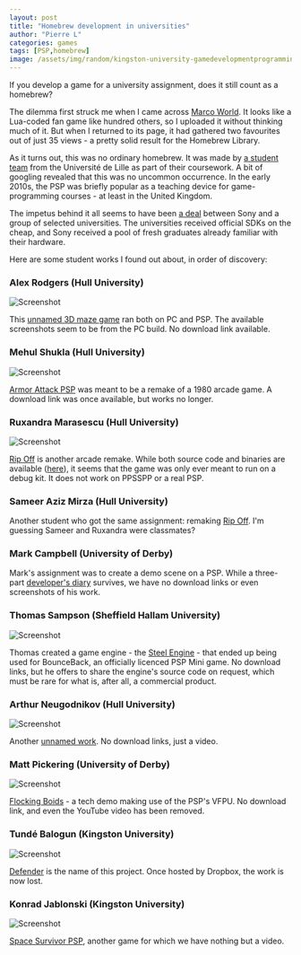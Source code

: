 ```yaml
---
layout: post
title: "Homebrew development in universities"
author: "Pierre L"
categories: games
tags: [PSP,homebrew]
image: /assets/img/random/kingston-university-gamedevelopmentprogrammingmsc.webp
---
```


If you develop a game for a university assignment, does it still count as a homebrew?

The dilemma first struck me when I came across [Marco World](https://archive.org/details/themarcoworld-1.1.3.7z). It looks like a Lua-coded fan game like hundred others, so I uploaded it without thinking much of it. But when I returned to its page, it had gathered two favourites out of just 35 views - a pretty solid result for the Homebrew Library. 

As it turns out, this was no ordinary homebrew. It was made by [a student team](https://code.google.com/archive/p/themarcoworld/downloads) from the Université de Lille as part of their coursework. A bit of googling revealed that this was no uncommon occurrence. In the early 2010s, the PSP was briefly popular as a teaching device for game-programming courses - at least in the United Kingdom. 

The impetus behind it all seems to have been [a deal](https://www.bit-tech.net/news/gaming/sony_gives_universities_psp_sdk/1/) between Sony and a group of selected universities. The universities received official SDKs on the cheap, and Sony received a pool of fresh graduates already familiar with their hardware. 

Here are some student works I found out about, in order of discovery:

### Alex Rodgers (Hull University)

![Screenshot](https://github.com/PSP-Archive/PSP-Archive.github.io/raw/gh-pages/assets/img/random/alexrodgers.webp)

This [unnamed 3D maze game](https://alexrodgers.co.uk/2014/02/13/opengl-cross-platform-pcpsp-game-coursework/) ran both on PC and PSP. The available screenshots seem to be from the PC build. No download link available.

### Mehul Shukla (Hull University)

![Screenshot](https://github.com/PSP-Archive/PSP-Archive.github.io/raw/gh-pages/assets/img/random/MehulShukla.webp)

[Armor Attack PSP](https://mehulshukla.wordpress.com/armor-attack-pc-psp-and-ps3-game/) was meant to be a remake of a 1980 arcade game. A download link was once available, but works no longer.

### Ruxandra Marasescu (Hull University)

![Screenshot](https://github.com/PSP-Archive/PSP-Archive.github.io/raw/gh-pages/assets/img/random/RuxandraMarasescu.webp)

[Rip Off](https://sites.google.com/site/ruxandragraphics/Applications-done-during-MSc/rip-off) is another arcade remake. While both source code and binaries are available ([here](https://archive.org/details/rip-off.-7z)), it seems that the game was only ever meant to run on a debug kit. It does not work on PPSSPP or a real PSP.

### Sameer Aziz Mirza (Hull University)

Another student who got the same assignment: remaking [Rip Off](https://sites.google.com/site/sameerazizmirza/portfolio/rip-off-the-game). I'm guessing Sameer and Ruxandra were classmates?

### Mark Campbell (University of Derby)

Mark's assignment was to create a demo scene on a PSP. While a three-part [developer's diary](https://markcampbellprogrammer.wordpress.com/category/university-work/psp-demo-scene-project/development-report-psp-demo/) survives, we have no download links or even screenshots of his work.

### Thomas Sampson (Sheffield Hallam University)

![Screenshot](https://github.com/PSP-Archive/PSP-Archive.github.io/raw/gh-pages/assets/img/random/ThomasSampson.webp)

Thomas created a game engine - the [Steel Engine](https://tomtech999.wordpress.com/my_portfolio/) - that ended up being used for BounceBack, an officially licenced PSP Mini game. No download links, but he offers to share the engine's source code on request, which must be rare for what is, after all, a commercial product.

### Arthur Neugodnikov (Hull University)

![Screenshot](https://github.com/PSP-Archive/PSP-Archive.github.io/raw/gh-pages/assets/img/random/ArthurNeugodnikov.webp)


Another [unnamed work](https://neugodnikov.com/works/cross-platform-psp-and-windows-game/). No download links, just a video.

### Matt Pickering (University of Derby)

![Screenshot](https://github.com/PSP-Archive/PSP-Archive.github.io/raw/gh-pages/assets/img/random/MattPickering.webp)

[Flocking Boids](https://mattpickering.wordpress.com/2011/07/14/psp-flocking-boids/#more-160) - a tech demo making use of the PSP's VFPU. No download link, and even the YouTube video has been removed.

### Tundé Balogun (Kingston University)

![Screenshot](https://github.com/PSP-Archive/PSP-Archive.github.io/raw/gh-pages/assets/img/random/TundeBalogun.webp)

[Defender](https://tundebalogun.com/portfolio-2/) is the name of this project. Once hosted by Dropbox, the work is now lost.

### Konrad Jablonski (Kingston University)

![Screenshot](https://github.com/PSP-Archive/PSP-Archive.github.io/raw/gh-pages/assets/img/random/KonradJablonski.webp)

[Space Survivor PSP](http://www.konradjablonski.co.uk/space-survivor-psp/), another game for which we have nothing but a video.
